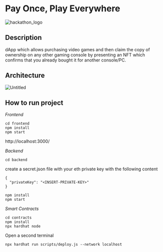 # Pay Once, Play Everywhere

![hackathon_logo](https://user-images.githubusercontent.com/3188163/171972513-9324040e-33b2-4574-86ef-93cecc2408fd.png)

## Description
dApp which allows purchasing video games and then claim the copy of ownership on any other gaming console by presenting an NFT which confirms that you already bought it for another console/PC.

## Architecture

![Untitled](https://user-images.githubusercontent.com/3188163/172033291-c63ba0d0-42b0-4800-8f7f-38fdbb88500e.png)

## How to run project
_Frontend_

```
cd frontend
npm install
npm start
```

http://localhost:3000/

_Backend_

`cd backend`

create a secret.json file with your eth private key with the following content

```
{
  "privateKey": "<INSERT-PRIVATE-KEY>"
}
```

```
npm install
npm start
```

_Smart Contracts_

```
cd contracts
npm install
npx hardhat node
```

Open a second terminal

```
npx hardhat run scripts/deploy.js --network localhost
```
